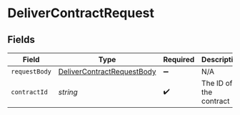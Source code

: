 # DeliverContractRequest


## Fields

| Field                                                                               | Type                                                                                | Required                                                                            | Description                                                                         |
| ----------------------------------------------------------------------------------- | ----------------------------------------------------------------------------------- | ----------------------------------------------------------------------------------- | ----------------------------------------------------------------------------------- |
| `requestBody`                                                                       | [DeliverContractRequestBody](../../models/operations/delivercontractrequestbody.md) | :heavy_minus_sign:                                                                  | N/A                                                                                 |
| `contractId`                                                                        | *string*                                                                            | :heavy_check_mark:                                                                  | The ID of the contract                                                              |